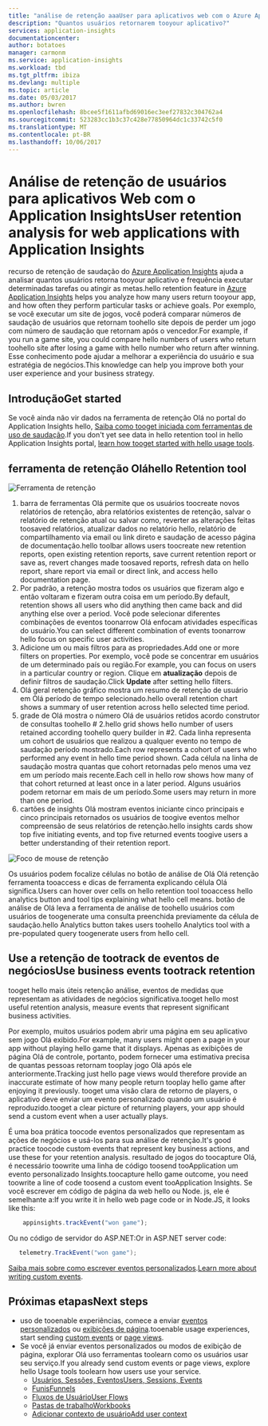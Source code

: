 ```yaml
---
title: "análise de retenção aaaUser para aplicativos web com o Azure Application Insights | Documentos da Microsoft"
description: "Quantos usuários retornarem tooyour aplicativo?"
services: application-insights
documentationcenter: 
author: botatoes
manager: carmonm
ms.service: application-insights
ms.workload: tbd
ms.tgt_pltfrm: ibiza
ms.devlang: multiple
ms.topic: article
ms.date: 05/03/2017
ms.author: bwren
ms.openlocfilehash: 8bcee5f1611afbd69016ec3eef27832c304762a4
ms.sourcegitcommit: 523283cc1b3c37c428e77850964dc1c33742c5f0
ms.translationtype: MT
ms.contentlocale: pt-BR
ms.lasthandoff: 10/06/2017
---
```

# <a name="user-retention-analysis-for-web-applications-with-application-insights"></a><span data-ttu-id="4e1ad-103">Análise de retenção de usuários para aplicativos Web com o Application Insights</span><span class="sxs-lookup"><span data-stu-id="4e1ad-103">User retention analysis for web applications with Application Insights</span></span>

<span data-ttu-id="4e1ad-104">recurso de retenção de saudação do [Azure Application Insights](app-insights-overview.md) ajuda a analisar quantos usuários retorna tooyour aplicativo e frequência executar determinadas tarefas ou atingir as metas.</span><span class="sxs-lookup"><span data-stu-id="4e1ad-104">hello retention feature in [Azure Application Insights](app-insights-overview.md) helps you analyze how many users return tooyour app, and how often they perform particular tasks or achieve goals.</span></span> <span data-ttu-id="4e1ad-105">Por exemplo, se você executar um site de jogos, você poderá comparar números de saudação de usuários que retornam toohello site depois de perder um jogo com número de saudação que retornam após o vencedor.</span><span class="sxs-lookup"><span data-stu-id="4e1ad-105">For example, if you run a game site, you could compare hello numbers of users who return toohello site after losing a game with hello number who return after winning.</span></span> <span data-ttu-id="4e1ad-106">Esse conhecimento pode ajudar a melhorar a experiência do usuário e sua estratégia de negócios.</span><span class="sxs-lookup"><span data-stu-id="4e1ad-106">This knowledge can help you improve both your user experience and your business strategy.</span></span>

## <a name="get-started"></a><span data-ttu-id="4e1ad-107">Introdução</span><span class="sxs-lookup"><span data-stu-id="4e1ad-107">Get started</span></span>

<span data-ttu-id="4e1ad-108">Se você ainda não vir dados na ferramenta de retenção Olá no portal do Application Insights hello, [Saiba como tooget iniciada com ferramentas de uso de saudação](app-insights-usage-overview.md).</span><span class="sxs-lookup"><span data-stu-id="4e1ad-108">If you don't yet see data in hello retention tool in hello Application Insights portal, [learn how tooget started with hello usage tools](app-insights-usage-overview.md).</span></span>

## <a name="hello-retention-tool"></a><span data-ttu-id="4e1ad-109">ferramenta de retenção Olá</span><span class="sxs-lookup"><span data-stu-id="4e1ad-109">hello Retention tool</span></span>

![Ferramenta de retenção](./media/app-insights-usage-retention/retention.png)

1. <span data-ttu-id="4e1ad-111">barra de ferramentas Olá permite que os usuários toocreate novos relatórios de retenção, abra relatórios existentes de retenção, salvar o relatório de retenção atual ou salvar como, reverter as alterações feitas toosaved relatórios, atualizar dados no relatório hello, relatório de compartilhamento via email ou link direto e saudação de acesso página de documentação.</span><span class="sxs-lookup"><span data-stu-id="4e1ad-111">hello toolbar allows users toocreate new retention reports, open existing retention reports, save current retention report or save as, revert changes made toosaved reports, refresh data on hello report, share report via email or direct link, and access hello documentation page.</span></span> 
2. <span data-ttu-id="4e1ad-112">Por padrão, a retenção mostra todos os usuários que fizeram algo e então voltaram e fizeram outra coisa em um período.</span><span class="sxs-lookup"><span data-stu-id="4e1ad-112">By default, retention shows all users who did anything then came back and did anything else over a period.</span></span> <span data-ttu-id="4e1ad-113">Você pode selecionar diferentes combinações de eventos toonarrow Olá enfocam atividades específicas do usuário.</span><span class="sxs-lookup"><span data-stu-id="4e1ad-113">You can select different combination of events toonarrow hello focus on specific user activities.</span></span>
3. <span data-ttu-id="4e1ad-114">Adicione um ou mais filtros para as propriedades.</span><span class="sxs-lookup"><span data-stu-id="4e1ad-114">Add one or more filters on properties.</span></span> <span data-ttu-id="4e1ad-115">Por exemplo, você pode se concentrar em usuários de um determinado país ou região.</span><span class="sxs-lookup"><span data-stu-id="4e1ad-115">For example, you can focus on users in a particular country or region.</span></span> <span data-ttu-id="4e1ad-116">Clique em **atualização** depois de definir filtros de saudação.</span><span class="sxs-lookup"><span data-stu-id="4e1ad-116">Click **Update** after setting hello filters.</span></span> 
4. <span data-ttu-id="4e1ad-117">Olá geral retenção gráfico mostra um resumo de retenção de usuário em Olá período de tempo selecionado.</span><span class="sxs-lookup"><span data-stu-id="4e1ad-117">hello overall retention chart shows a summary of user retention across hello selected time period.</span></span> 
5. <span data-ttu-id="4e1ad-118">grade de Olá mostra o número Olá de usuários retidos acordo construtor de consultas toohello # 2.</span><span class="sxs-lookup"><span data-stu-id="4e1ad-118">hello grid shows hello number of users retained according toohello query builder in #2.</span></span> <span data-ttu-id="4e1ad-119">Cada linha representa um cohort de usuários que realizou a qualquer evento no tempo de saudação período mostrado.</span><span class="sxs-lookup"><span data-stu-id="4e1ad-119">Each row represents a cohort of users who performed any event in hello time period shown.</span></span> <span data-ttu-id="4e1ad-120">Cada célula na linha de saudação mostra quantas que cohort retornadas pelo menos uma vez em um período mais recente.</span><span class="sxs-lookup"><span data-stu-id="4e1ad-120">Each cell in hello row shows how many of that cohort returned at least once in a later period.</span></span> <span data-ttu-id="4e1ad-121">Alguns usuários podem retornar em mais de um período.</span><span class="sxs-lookup"><span data-stu-id="4e1ad-121">Some users may return in more than one period.</span></span> 
6. <span data-ttu-id="4e1ad-122">cartões de insights Olá mostram eventos iniciante cinco principais e cinco principais retornados os usuários de toogive eventos melhor compreensão de seus relatórios de retenção.</span><span class="sxs-lookup"><span data-stu-id="4e1ad-122">hello insights cards show top five initiating events, and top five returned events toogive users a better understanding of their retention report.</span></span> 

![Foco de mouse de retenção](./media/app-insights-usage-retention/hover.png)

<span data-ttu-id="4e1ad-124">Os usuários podem focalize células no botão de análise de Olá Olá retenção ferramenta tooaccess e dicas de ferramenta explicando célula Olá significa.</span><span class="sxs-lookup"><span data-stu-id="4e1ad-124">Users can hover over cells on hello retention tool tooaccess hello analytics button and tool tips explaining what hello cell means.</span></span> <span data-ttu-id="4e1ad-125">botão de análise de Olá leva a ferramenta de análise de toohello usuários com usuários de toogenerate uma consulta preenchida previamente da célula de saudação.</span><span class="sxs-lookup"><span data-stu-id="4e1ad-125">hello Analytics button takes users toohello Analytics tool with a pre-populated query toogenerate users from hello cell.</span></span> 

## <a name="use-business-events-tootrack-retention"></a><span data-ttu-id="4e1ad-126">Use a retenção de tootrack de eventos de negócios</span><span class="sxs-lookup"><span data-stu-id="4e1ad-126">Use business events tootrack retention</span></span>

<span data-ttu-id="4e1ad-127">tooget hello mais úteis retenção análise, eventos de medidas que representam as atividades de negócios significativa.</span><span class="sxs-lookup"><span data-stu-id="4e1ad-127">tooget hello most useful retention analysis, measure events that represent significant business activities.</span></span> 

<span data-ttu-id="4e1ad-128">Por exemplo, muitos usuários podem abrir uma página em seu aplicativo sem jogo Olá exibido.</span><span class="sxs-lookup"><span data-stu-id="4e1ad-128">For example, many users might open a page in your app without playing hello game that it displays.</span></span> <span data-ttu-id="4e1ad-129">Apenas as exibições de página Olá de controle, portanto, podem fornecer uma estimativa precisa de quantas pessoas retornam tooplay jogo Olá após ele anteriormente.</span><span class="sxs-lookup"><span data-stu-id="4e1ad-129">Tracking just hello page views would therefore provide an inaccurate estimate of how many people return tooplay hello game after enjoying it previously.</span></span> <span data-ttu-id="4e1ad-130">tooget uma visão clara de retorno de players, o aplicativo deve enviar um evento personalizado quando um usuário é reproduzido.</span><span class="sxs-lookup"><span data-stu-id="4e1ad-130">tooget a clear picture of returning players, your app should send a custom event when a user actually plays.</span></span>  

<span data-ttu-id="4e1ad-131">É uma boa prática toocode eventos personalizados que representam as ações de negócios e usá-los para sua análise de retenção.</span><span class="sxs-lookup"><span data-stu-id="4e1ad-131">It's good practice toocode custom events that represent key business actions, and use these for your retention analysis.</span></span> <span data-ttu-id="4e1ad-132">resultado de jogos do toocapture Olá, é necessário toowrite uma linha de código toosend tooApplication um evento personalizado Insights.</span><span class="sxs-lookup"><span data-stu-id="4e1ad-132">toocapture hello game outcome, you need toowrite a line of code toosend a custom event tooApplication Insights.</span></span> <span data-ttu-id="4e1ad-133">Se você escrever em código de página da web hello ou Node. js, ele é semelhante a:</span><span class="sxs-lookup"><span data-stu-id="4e1ad-133">If you write it in hello web page code or in Node.JS, it looks like this:</span></span>

```JavaScript
    appinsights.trackEvent("won game");
```

<span data-ttu-id="4e1ad-134">Ou no código de servidor do ASP.NET:</span><span class="sxs-lookup"><span data-stu-id="4e1ad-134">Or in ASP.NET server code:</span></span>

```C#
   telemetry.TrackEvent("won game");
```

<span data-ttu-id="4e1ad-135">[Saiba mais sobre como escrever eventos personalizados](app-insights-api-custom-events-metrics.md#trackevent).</span><span class="sxs-lookup"><span data-stu-id="4e1ad-135">[Learn more about writing custom events](app-insights-api-custom-events-metrics.md#trackevent).</span></span>


## <a name="next-steps"></a><span data-ttu-id="4e1ad-136">Próximas etapas</span><span class="sxs-lookup"><span data-stu-id="4e1ad-136">Next steps</span></span>
- <span data-ttu-id="4e1ad-137">uso de tooenable experiências, comece a enviar [eventos personalizados](https://docs.microsoft.com/en-us/azure/application-insights/app-insights-api-custom-events-metrics#trackevent) ou [exibições de página](https://docs.microsoft.com/azure/application-insights/app-insights-api-custom-events-metrics#page-views).</span><span class="sxs-lookup"><span data-stu-id="4e1ad-137">tooenable usage experiences, start sending [custom events](https://docs.microsoft.com/en-us/azure/application-insights/app-insights-api-custom-events-metrics#trackevent) or [page views](https://docs.microsoft.com/azure/application-insights/app-insights-api-custom-events-metrics#page-views).</span></span>
- <span data-ttu-id="4e1ad-138">Se você já enviar eventos personalizados ou modos de exibição de página, explorar Olá uso ferramentas toolearn como os usuários usar seu serviço.</span><span class="sxs-lookup"><span data-stu-id="4e1ad-138">If you already send custom events or page views, explore hello Usage tools toolearn how users use your service.</span></span>
    - [<span data-ttu-id="4e1ad-139">Usuários, Sessões, Eventos</span><span class="sxs-lookup"><span data-stu-id="4e1ad-139">Users, Sessions, Events</span></span>](app-insights-usage-segmentation.md)
    - [<span data-ttu-id="4e1ad-140">Funis</span><span class="sxs-lookup"><span data-stu-id="4e1ad-140">Funnels</span></span>](usage-funnels.md)
    - [<span data-ttu-id="4e1ad-141">Fluxos de Usuário</span><span class="sxs-lookup"><span data-stu-id="4e1ad-141">User Flows</span></span>](app-insights-usage-flows.md)
    - [<span data-ttu-id="4e1ad-142">Pastas de trabalho</span><span class="sxs-lookup"><span data-stu-id="4e1ad-142">Workbooks</span></span>](app-insights-usage-workbooks.md)
    - [<span data-ttu-id="4e1ad-143">Adicionar contexto de usuário</span><span class="sxs-lookup"><span data-stu-id="4e1ad-143">Add user context</span></span>](app-insights-usage-send-user-context.md)


